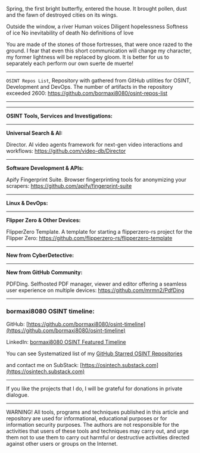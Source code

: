 
Spring, the first bright butterfly, entered the house. It brought pollen, dust and the fawn of destroyed cities on its wings.


Outside the window, a river Human voices Diligent hopelessness Softness of ice No inevitability of death No definitions of love


You are made of the stones of those fortresses, that were once razed to the ground. I fear that even this short communication will change my character, my former lightness will be replaced by gloom. It is better for us to separately each perform our own suerte de muerte!

----

```OSINT Repos List```, Repository with gathered from GitHub utilities for OSINT, Development and DevOps. The number of artifacts in the repository exceeded 2600: https://github.com/bormaxi8080/osint-repos-list

----



----

**OSINT Tools, Services and Investigations:**



----

**Universal Search & AI:**

Director. AI video agents framework for next-gen video interactions and workflows: https://github.com/video-db/Director

---

**Software Development & APIs:**

Apify Fingerprint Suite. Browser fingerprinting tools for anonymizing your scrapers: https://github.com/apify/fingerprint-suite

----

**Linux & DevOps:**



----

**Flipper Zero & Other Devices:**

FlipperZero Template. A template for starting a flipperzero-rs project for the Flipper Zero: https://github.com/flipperzero-rs/flipperzero-template

----

**New from CyberDetective:**



----

**New from GitHub Community:**

PDFDing. Selfhosted PDF manager, viewer and editor offering a seamless user experience on multiple devices: https://github.com/mrmn2/PdfDing

----
### bormaxi8080 OSINT timeline:

GitHub: [https://github.com/bormaxi8080/osint-timeline](https://github.com/bormaxi8080/osint-timeline)

LinkedIn: [bormaxi8080 OSINT Featured Timeline](https://www.linkedin.com/in/osintech/details/featured/)

You can see Systematized list of my [GitHub Starred OSINT Repositories](https://github.com/bormaxi8080/osint-repos-list)

and contact me on SubStack: [https://osintech.substack.com](https://osintech.substack.com)

----

If you like the projects that I do, I will be grateful for donations in private dialogue.

----

WARNING! All tools, programs and techniques published in this article and repository are used for informational, educational purposes or for information security purposes. The authors are not responsible for the activities that users of these tools and techniques may carry out, and urge them not to use them to carry out harmful or destructive activities directed against other users or groups on the Internet.
